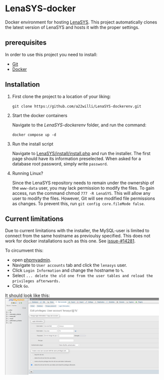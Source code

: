 # LenaSYS-docker
Docker environment for hosting [LenaSYS](https://github.com/HGustavs/LenaSYS). This project automatically clones the latest version of LenaSYS and hosts it with the proper settings. 

## prerequisites

In order to use this project you need to install:
 - [Git](https://github.com/git-guides/install-git)
 - [Docker](https://docs.docker.com/get-docker/)

## Installation

1. First clone the project to a location of your liking:

    ``` git clone https://github.com/a22willi/LenaSYS-dockerenv.git ```

2. Start the docker containers 

    Navigate to the *LenaSYS-dockerenv* folder, and run the command:

    ``` docker compose up -d ```

3. Run the install script

    Navigate to [LenaSYS/install/install.php](http://localhost/LenaSYS/install/install.php) and run the installer. The first page should have its information preselected. When asked for a database root password, simply write `password`.

4. Running Linux?

    Since the LenaSYS repository needs to remain under the ownership of the `www-data` user, you may lack permission to modify the files. To gain access, run the command chmod `777 -R LenaSYS`. This will allow any user to modify the files. However, Git will see modified file permissions as changes. To prevent this, run `git config core.fileMode false`.

## Current limitations

Due to current limitations with the installer, the MySQL-user is limited to connect from the same hostname as previoulsy specified. This does not work for docker installations such as this one. See [issue-#14281](https://github.com/HGustavs/LenaSYS/issues/14281).

To circumvent this:

- open [phpmyadmin](http://localhost:8080). 
- Navigate to `User accounts` tab and click the `lenasys` user.
- Click `Login Information` and change the hostname to `%`.
- Select `... delete the old one from the user tables and reload the privileges afterwards.`
- Click `Go`.

It should look like this:
![phpmyadmin screenshot](docs/change_hostname.png)
